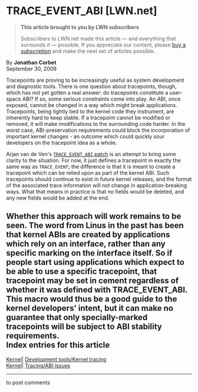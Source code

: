 # TRACE_EVENT_ABI [LWN.net]

> **This article brought to you by LWN subscribers**
> 
> Subscribers to LWN.net made this article — and everything that surrounds it — possible. If you appreciate our content, please [buy a subscription](/Promo/nst-nag3/subscribe) and make the next set of articles possible. 

By **Jonathan Corbet**  
September 30, 2009 

Tracepoints are proving to be increasingly useful as system development and diagnostic tools. There is one question about tracepoints, though, which has not yet gotten a real answer: do tracepoints constitute a user-space ABI? If so, some serious constraints come into play. An ABI, once exposed, cannot be changed in a way which might break applications. Tracepoints, being tightly tied to the kernel code they instrument, are inherently hard to keep stable. If a tracepoint cannot be modified or removed, it will make modifications to the surrounding code harder. In the worst case, ABI-preservation requirements could block the incorporation of important kernel changes - an outcome which could quickly sour developers on the tracepoint idea as a whole. 

Arjan van de Ven's [`TRACE_EVENT_ABI` patch](http://lwn.net/Articles/353880/) is an attempt to bring some clarity to the situation. For now, it just defines a tracepoint in exactly the same way as `TRACE_EVENT`; the difference is that it is meant to create a tracepoint which can be relied upon as part of the kernel ABI. Such tracepoints should continue to exist in future kernel releases, and the format of the associated trace information will not change in application-breaking ways. What that means in practice is that no fields would be deleted, and any new fields would be added at the end. 

Whether this approach will work remains to be seen. The word from Linus in the past has been that kernel ABIs are created by applications which rely on an interface, rather than any specific marking on the interface itself. So if people start using applications which expect to be able to use a specific tracepoint, that tracepoint may be set in cement regardless of whether it was defined with TRACE_EVENT_ABI. This macro would thus be a good guide to the kernel developers' intent, but it can make no guarantee that only specially-marked tracepoints will be subject to ABI stability requirements.  
Index entries for this article  
---  
[Kernel](/Kernel/Index)| [Development tools/Kernel tracing](/Kernel/Index#Development_tools-Kernel_tracing)  
[Kernel](/Kernel/Index)| [Tracing/ABI issues](/Kernel/Index#Tracing-ABI_issues)  
  


* * *

to post comments 
